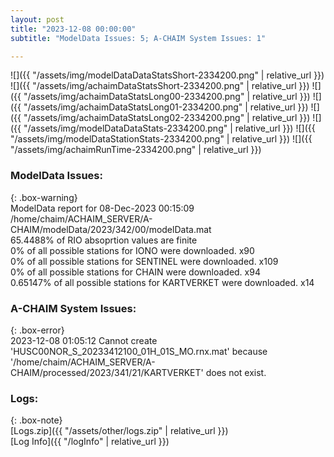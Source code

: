 ```yaml
---
layout: post
title: "2023-12-08 00:00:00"
subtitle: "ModelData Issues: 5; A-CHAIM System Issues: 1"

---
```


![]({{ "/assets/img/modelDataDataStatsShort-2334200.png" | relative_url }})
![]({{ "/assets/img/achaimDataStatsShort-2334200.png" | relative_url }})
![]({{ "/assets/img/achaimDataStatsLong00-2334200.png" | relative_url }})
![]({{ "/assets/img/achaimDataStatsLong01-2334200.png" | relative_url }})
![]({{ "/assets/img/achaimDataStatsLong02-2334200.png" | relative_url }})
![]({{ "/assets/img/modelDataDataStats-2334200.png" | relative_url }})
![]({{ "/assets/img/modelDataStationStats-2334200.png" | relative_url }})
![]({{ "/assets/img/achaimRunTime-2334200.png" | relative_url }})


### ModelData Issues:  
  
{: .box-warning}  
 ModelData report for 08-Dec-2023 00:15:09   
 /home/chaim/ACHAIM_SERVER/A-CHAIM/modelData/2023/342/00/modelData.mat   
 65.4488% of RIO absoprtion values are finite   
 0% of all possible stations for IONO were downloaded. x90   
 0% of all possible stations for SENTINEL were downloaded. x109   
 0% of all possible stations for CHAIN were downloaded. x94   
 0.65147% of all possible stations for KARTVERKET were downloaded. x14   
  
### A-CHAIM System Issues:  
  
{: .box-error}  
2023-12-08 01:05:12 Cannot create 'HUSC00NOR_S_20233412100_01H_01S_MO.rnx.mat' because '/home/chaim/ACHAIM_SERVER/A-CHAIM/processed/2023/341/21/KARTVERKET' does not exist.  

### Logs:  
  
{: .box-note}  
[Logs.zip]({{ "/assets/other/logs.zip" | relative_url }})  
[Log Info]({{ "/logInfo" | relative_url }})  
